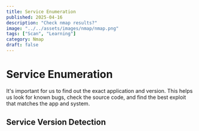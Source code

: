 ```yaml
---
title: Service Enumeration
published: 2025-04-16
description: "Check nmap results?"
image: "../../assets/images/nmap/nmap.png"
tags: ["Scan", "Learning"]
category: Nmap
draft: false
---
```

# Service Enumeration

It's important for us to find out the exact application and version. This helps us look for known bugs, check the source code, and find the best exploit that matches the app and system.

## Service Version Detection